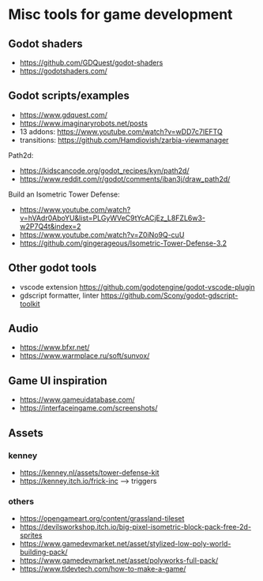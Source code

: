 # Misc tools for game development

## Godot shaders

- <https://github.com/GDQuest/godot-shaders>
- <https://godotshaders.com/>

## Godot scripts/examples

- <https://www.gdquest.com/>
- <https://www.imaginaryrobots.net/posts>
- 13 addons: <https://www.youtube.com/watch?v=wDD7c7IEFTQ>
- transitions: <https://github.com/Hamdiovish/zarbia-viewmanager>

Path2d:

- <https://kidscancode.org/godot_recipes/kyn/path2d/>
- <https://www.reddit.com/r/godot/comments/iban3j/draw_path2d/>

 Build an Isometric Tower Defense:

- <https://www.youtube.com/watch?v=hVAdr0AboYU&list=PLGyWVeC9tYcACjEz_L8FZL6w3-w2P7Q4t&index=2>
- <https://www.youtube.com/watch?v=Z0iNo9Q-cuU>
- <https://github.com/gingerageous/Isometric-Tower-Defense-3.2>

## Other godot tools

- vscode extension <https://github.com/godotengine/godot-vscode-plugin>
- gdscript formatter, linter <https://github.com/Scony/godot-gdscript-toolkit>

## Audio

- <https://www.bfxr.net/>
- <https://www.warmplace.ru/soft/sunvox/>

## Game UI inspiration

- <https://www.gameuidatabase.com/>
- <https://interfaceingame.com/screenshots/>

## Assets

### kenney

- <https://kenney.nl/assets/tower-defense-kit>
- <https://kenney.itch.io/frick-inc> --> triggers

### others

- <https://opengameart.org/content/grassland-tileset>
- <https://devilsworkshop.itch.io/big-pixel-isometric-block-pack-free-2d-sprites>
- <https://www.gamedevmarket.net/asset/stylized-low-poly-world-building-pack/>
- <https://www.gamedevmarket.net/asset/polyworks-full-pack/>
- <https://www.tldevtech.com/how-to-make-a-game/>
